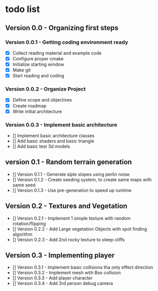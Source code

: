 # todo list

## Version 0.0 - Organizing first steps

### Version 0.0.1 - Getting coding environment ready

- [x] Collect reading material and example code
- [x] Configure proper cmake
- [x] Initialize starting window
- [x] Make git
- [x] Start reading and coding

### Version 0.0.2 - Organize Project 

- [x] Define scope and objectives
- [x] Create roadmap
- [x] Write initial architecture

### Version 0.0.3 - Implement basic architecture

- [] Implement basic architecture classes
- [] Add basic shaders and basic triangle
- [] Add basic test 3d models

## version 0.1 - Random terrain generation

- [] Version 0.1.1 - Generate siple slopes using perlin noise
- [] Version 0.1.2 - Create seeding system, to create same maps with same seed
- [] Version 0.1.3 - Use pre-generation to speed up runtime

## Version 0.2 - Textures and Vegetation

- [] Version 0.2.1 - Implement 1 simple texture with random rotation/flipping
- [] Version 0.2.2 - Add Large vegetation Objects with spot finding algorithm
- [] Version 0.2.3 - Add 2nd rocky texture to steep cliffs

## Version 0.3 - Implementing player 

- [] Version 0.3.1 - Implement basic collisions tha only effect direction
- [] Version 0.3.2 - Implement mesh with Box collision
- [] Version 0.3.3 - Add player character
- [] Version 0.3.4 - Add 3rd person debug camera


